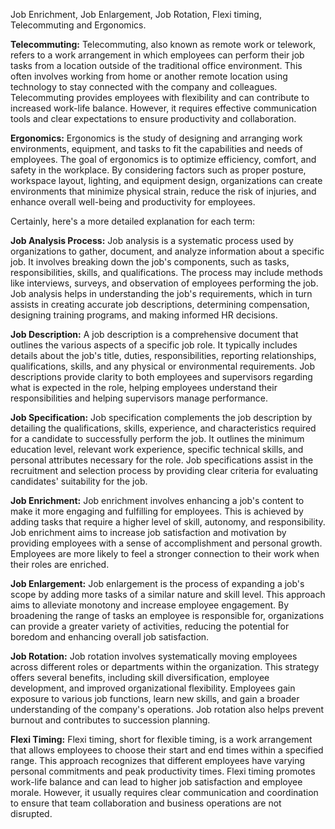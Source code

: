 Job Enrichment, Job Enlargement, Job Rotation, Flexi timing, Telecommuting and Ergonomics.     



**Telecommuting:**
Telecommuting, also known as remote work or telework, refers to a work arrangement in which employees can perform their job tasks from a location outside of the traditional office environment. This often involves working from home or another remote location using technology to stay connected with the company and colleagues. Telecommuting provides employees with flexibility and can contribute to increased work-life balance. However, it requires effective communication tools and clear expectations to ensure productivity and collaboration.

**Ergonomics:**
Ergonomics is the study of designing and arranging work environments, equipment, and tasks to fit the capabilities and needs of employees. The goal of ergonomics is to optimize efficiency, comfort, and safety in the workplace. By considering factors such as proper posture, workspace layout, lighting, and equipment design, organizations can create environments that minimize physical strain, reduce the risk of injuries, and enhance overall well-being and productivity for employees.

Certainly, here's a more detailed explanation for each term:

**Job Analysis Process:**
Job analysis is a systematic process used by organizations to gather, document, and analyze information about a specific job. It involves breaking down the job's components, such as tasks, responsibilities, skills, and qualifications. The process may include methods like interviews, surveys, and observation of employees performing the job. Job analysis helps in understanding the job's requirements, which in turn assists in creating accurate job descriptions, determining compensation, designing training programs, and making informed HR decisions.

**Job Description:**
A job description is a comprehensive document that outlines the various aspects of a specific job role. It typically includes details about the job's title, duties, responsibilities, reporting relationships, qualifications, skills, and any physical or environmental requirements. Job descriptions provide clarity to both employees and supervisors regarding what is expected in the role, helping employees understand their responsibilities and helping supervisors manage performance.

**Job Specification:**
Job specification complements the job description by detailing the qualifications, skills, experience, and characteristics required for a candidate to successfully perform the job. It outlines the minimum education level, relevant work experience, specific technical skills, and personal attributes necessary for the role. Job specifications assist in the recruitment and selection process by providing clear criteria for evaluating candidates' suitability for the job.

**Job Enrichment:**
Job enrichment involves enhancing a job's content to make it more engaging and fulfilling for employees. This is achieved by adding tasks that require a higher level of skill, autonomy, and responsibility. Job enrichment aims to increase job satisfaction and motivation by providing employees with a sense of accomplishment and personal growth. Employees are more likely to feel a stronger connection to their work when their roles are enriched.

**Job Enlargement:**
Job enlargement is the process of expanding a job's scope by adding more tasks of a similar nature and skill level. This approach aims to alleviate monotony and increase employee engagement. By broadening the range of tasks an employee is responsible for, organizations can provide a greater variety of activities, reducing the potential for boredom and enhancing overall job satisfaction.

**Job Rotation:**
Job rotation involves systematically moving employees across different roles or departments within the organization. This strategy offers several benefits, including skill diversification, employee development, and improved organizational flexibility. Employees gain exposure to various job functions, learn new skills, and gain a broader understanding of the company's operations. Job rotation also helps prevent burnout and contributes to succession planning.

**Flexi Timing:**
Flexi timing, short for flexible timing, is a work arrangement that allows employees to choose their start and end times within a specified range. This approach recognizes that different employees have varying personal commitments and peak productivity times. Flexi timing promotes work-life balance and can lead to higher job satisfaction and employee morale. However, it usually requires clear communication and coordination to ensure that team collaboration and business operations are not disrupted.